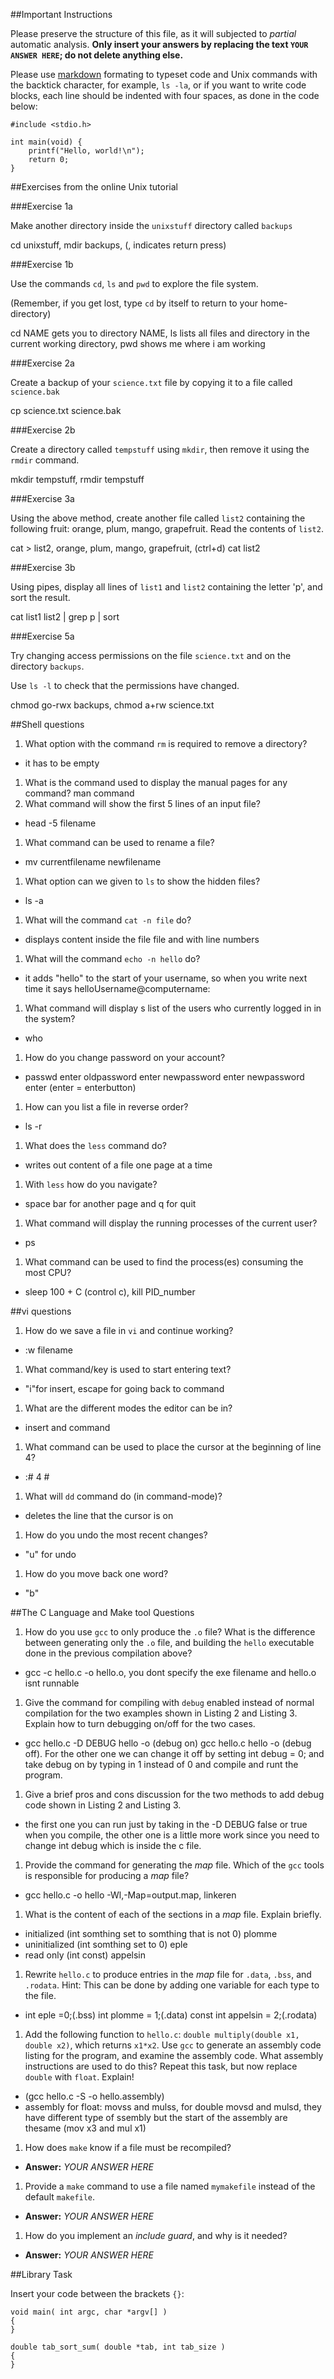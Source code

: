 ##Important Instructions

Please preserve the structure of this file, as it will subjected to *partial*
automatic analysis. **Only insert your answers by replacing the text `YOUR ANSWER HERE`; do not delete anything else.** 

Please use [markdown](https://help.github.com/articles/markdown-basics) formating to typeset code and Unix commands with the backtick character, for example, `ls -la`, or if you want to write code blocks, each line should be indented with four spaces, as done in the code below:

    #include <stdio.h>
    
    int main(void) {
    	printf("Hello, world!\n");
    	return 0;
    }


##Exercises from the online Unix tutorial

###Exercise 1a

Make another directory inside the `unixstuff` directory called `backups`

cd unixstuff, mdir backups, (, indicates return press)

###Exercise 1b

Use the commands `cd`, `ls` and `pwd` to explore the file system.

(Remember, if you get lost, type `cd` by itself to return to your home-directory)

cd NAME gets you to directory NAME, ls lists all files and directory in the current working directory, pwd shows me where i am working

###Exercise 2a

Create a backup of your `science.txt` file by copying it to a file called `science.bak`

cp science.txt science.bak

###Exercise 2b

Create a directory called `tempstuff` using `mkdir`, then remove it using the `rmdir` command.

mkdir tempstuff, rmdir tempstuff

###Exercise 3a

Using the above method, create another file called `list2` containing the following fruit: orange, plum, mango, grapefruit. Read the contents of `list2`.

cat > list2, orange, plum, mango, grapefruit, (ctrl+d) cat list2

###Exercise 3b

Using pipes, display all lines of `list1` and `list2` containing the letter 'p', and sort the result.

cat list1 list2 | grep p | sort

###Exercise 5a

Try changing access permissions on the file `science.txt` and on the directory `backups`.

Use `ls -l` to check that the permissions have changed.

chmod go-rwx backups, chmod a+rw science.txt

##Shell questions

1. What option with the command `rm` is required to remove a directory?
  - it has to be empty
1. What is the command used to display the manual pages for any command?
  man command
1. What command will show the first 5 lines of an input file?
  - head -5 filename
1. What command can be used to rename a file?
  - mv currentfilename newfilename
1. What option can we given to `ls` to show the hidden files?
  - ls -a
1. What will the command `cat -n file` do?
  - displays content inside the file file and with line numbers
1. What will the command `echo -n hello` do?
  - it adds "hello" to the start of your username, so when you write next time it says helloUsername@computername:
1. What command will display s list of the users who currently logged in in the system?
  - who
1. How do you change password on your account?
  - passwd enter oldpassword enter newpassword enter newpassword enter (enter = enterbutton)
1. How can you list a file in reverse order?
  - ls -r
1. What does the `less` command do?
  - writes out content of a file one page at a time
1. With `less` how do you navigate?
  - space bar for another page and q for quit
1. What command will display the running processes of the current user?
  - ps
1. What command can be used to find the process(es) consuming the most CPU?
  - sleep 100 + C (control c), kill PID_number

##vi questions
1. How do we save a file in `vi` and continue working?
  - :w filename
1. What command/key is used to start entering text?
  - "i"for insert, escape for going back to command
1. What are the different modes the editor can be in?
  - insert and command
1. What command can be used to place the cursor at the beginning of line 4?
  - :# 4 #
1. What will `dd` command do (in command-mode)?
  - deletes the line that the cursor is on
1. How do you undo the most recent changes?
  - "u" for undo
1. How do you move back one word?
  - "b"

##The C Language and Make tool Questions

1. How do you use `gcc` to only produce the `.o` file?  What is the difference between generating only the `.o` file, and building the `hello` executable done in the previous compilation above?
  - gcc -c hello.c -o hello.o, you dont specify the exe filename and hello.o isnt runnable
1. Give the command for compiling with `debug` enabled instead of normal compilation for the two examples shown in Listing 2 and Listing 3. Explain how to turn debugging on/off for the two cases.
  - gcc hello.c -D DEBUG hello -o (debug on) gcc hello.c hello -o (debug off).  For the other one we can change it off by setting int debug = 0; and take debug on by typing in 1 instead of 0 and compile and runt the program.
1. Give a brief pros and cons discussion for the two methods to add debug code shown in Listing 2 and Listing 3.
  - the first one you can run just by taking in the -D DEBUG false or true when you compile, the other one is a little more work since you need to change int debug which is inside the c file. 
1. Provide the command for generating the *map* file. Which of the `gcc` tools is responsible for producing a *map* file?
  - gcc hello.c -o hello -Wl,-Map=output.map, linkeren 
1. What is the content of each of the sections in a *map* file. Explain briefly.
  - initialized (int somthing set to somthing that is not 0) plomme
  - uninitialized (int somthing set to 0) eple
  - read only (int const) appelsin
1. Rewrite `hello.c` to produce entries in the *map* file for `.data`, `.bss`, and `.rodata`. Hint: This can be done by adding one variable for each type to the file.
  - int eple =0;(.bss) int plomme = 1;(.data) const int appelsin = 2;(.rodata)
1. Add the following function to `hello.c`: `double multiply(double x1, double x2)`, which returns `x1*x2`. Use `gcc` to generate an assembly code listing for the program, and examine the assembly code. What assembly instructions are used to do this? Repeat this task, but now replace `double` with `float`. Explain!
  - (gcc hello.c -S -o hello.assembly)  
  - assembly for float: movss and mulss, for double movsd and mulsd, they have different type of ssembly but the start of the assembly are thesame (mov x3 and mul x1)
1. How does `make` know if a file must be recompiled?
  - **Answer:** *YOUR ANSWER HERE*
1. Provide a `make` command to use a file named `mymakefile` instead of the default `makefile`.
  - **Answer:** *YOUR ANSWER HERE*
1. How do you implement an *include guard*, and why is it needed?
  - **Answer:** *YOUR ANSWER HERE*

##Library Task

Insert your code between the brackets `{}`:

    void main( int argc, char *argv[] )
	{
    }
    
	double tab_sort_sum( double *tab, int tab_size )
	{
	}


